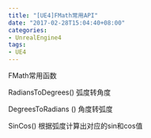 ```yaml
---
title: "[UE4]FMath常用API"
date: "2017-02-28T15:04:40+08:00"
categories:
- UnrealEngine4
tags:
- UE4
---
```


FMath常用函数  

RadiansToDegrees() 弧度转角度

DegreesToRadians () 角度转弧度

SinCos() 根据弧度计算出对应的sin和cos值